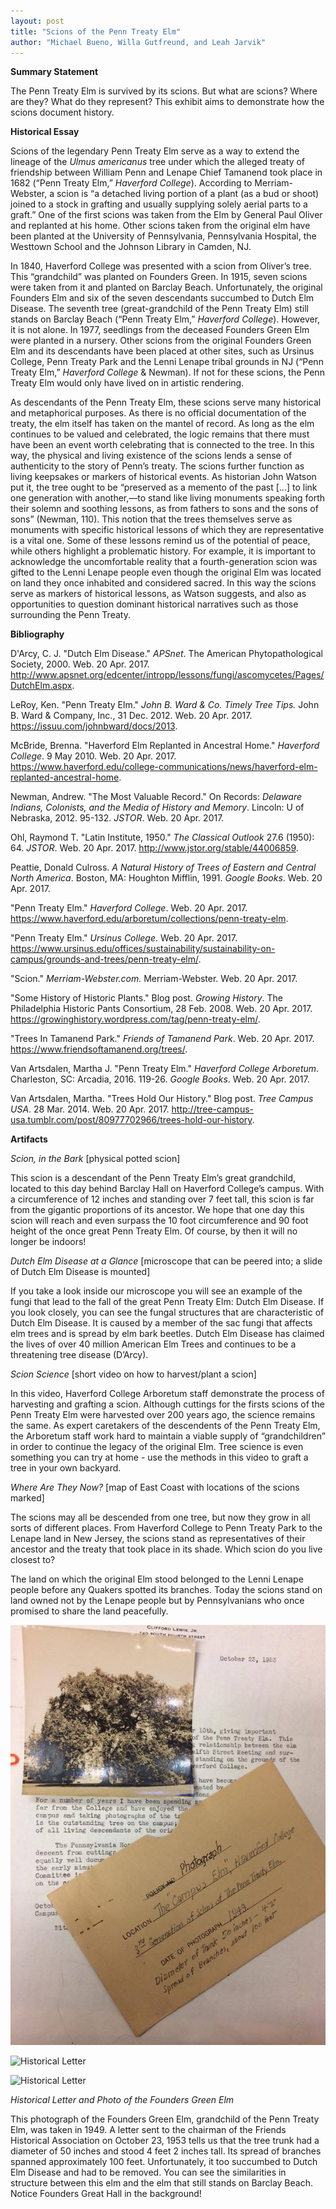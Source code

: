 ```yaml
---
layout: post
title: "Scions of the Penn Treaty Elm"
author: "Michael Bueno, Willa Gutfreund, and Leah Jarvik"
---
```


**Summary Statement** 

The Penn Treaty Elm is survived by its scions. But what are scions? Where are they? What do they represent? This exhibit aims to demonstrate how the scions document history.

**Historical Essay**

Scions of the legendary Penn Treaty Elm serve as a way to extend the lineage of the *Ulmus americanus* tree under which the alleged treaty of friendship between William Penn and Lenape Chief Tamanend took place in 1682 (“Penn Treaty Elm,” *Haverford College*). According to Merriam-Webster, a scion is “a detached living portion of a plant (as a bud or shoot) joined to a stock in grafting and usually supplying solely aerial parts to a graft.” One of the first scions was taken from the Elm by General Paul Oliver and replanted at his home. Other scions taken from the original elm have been planted at the University of Pennsylvania, Pennsylvania Hospital, the Westtown School and the Johnson Library in Camden, NJ.

In 1840, Haverford College was presented with a scion from Oliver’s tree. This “grandchild” was planted on Founders Green. In 1915, seven scions were taken from it and planted on Barclay Beach. Unfortunately, the original Founders Elm and six of the seven descendants succumbed to Dutch Elm Disease. The seventh tree (great-grandchild of the Penn Treaty Elm) still stands on Barclay Beach (“Penn Treaty Elm,” *Haverford College*). However, it is not alone. In 1977, seedlings from the deceased Founders Green Elm were planted in a nursery. Other scions from the original Founders Green Elm and its descendants have been placed at other sites, such as Ursinus College, Penn Treaty Park and the Lenni Lenape tribal grounds in NJ (“Penn Treaty Elm,” *Haverford College* & Newman). If not for these scions, the Penn Treaty Elm would only have lived on in artistic rendering.

As descendants of the Penn Treaty Elm, these scions serve many historical and metaphorical purposes. As there is no official documentation of the treaty, the elm itself has taken on the mantel of record. As long as the elm continues to be valued and celebrated, the logic remains that there must have been an event worth celebrating that is connected to the tree. In this way, the physical and living existence of the scions lends a sense of authenticity to the story of Penn’s treaty. The scions further function as living keepsakes or markers of historical events. As historian John Watson put it, the tree ought to be “preserved as a memento of the past [...] to link one generation with another,—to stand like living monuments speaking forth their solemn and soothing lessons, as from fathers to sons and the sons of sons” (Newman, 110). This notion that the trees themselves serve as monuments with specific historical lessons of which they are representative is a vital one. Some of these lessons remind us of the potential of peace, while others highlight a problematic history. For example, it is important to acknowledge the uncomfortable reality that a fourth-generation scion was gifted to the Lenni Lenape people even though the original Elm was located on land they once inhabited and considered sacred. In this way the scions serve as markers of historical lessons, as Watson suggests, and also as opportunities to question dominant historical narratives such as those surrounding the Penn Treaty.

**Bibliography**

D'Arcy, C. J. "Dutch Elm Disease." *APSnet*. The American Phytopathological Society, 2000. Web. 20 Apr. 2017. http://www.apsnet.org/edcenter/intropp/lessons/fungi/ascomycetes/Pages/DutchElm.aspx. 

LeRoy, Ken. "Penn Treaty Elm." *John B. Ward & Co. Timely Tree Tips.* John B. Ward & Company, Inc., 31 Dec. 2012. Web. 20 Apr. 2017. https://issuu.com/johnbward/docs/2013.

McBride, Brenna. "Haverford Elm Replanted in Ancestral Home." *Haverford College*. 9 May 2010. Web. 20 Apr. 2017. https://www.haverford.edu/college-communications/news/haverford-elm-replanted-ancestral-home.

Newman, Andrew. "The Most Valuable Record." On Records: *Delaware Indians, Colonists, and the Media of History and Memory*. Lincoln: U of Nebraska, 2012. 95-132. *JSTOR*. Web. 20 Apr. 2017.

Ohl, Raymond T. "Latin Institute, 1950." *The Classical Outlook* 27.6 (1950): 64. *JSTOR*. Web. 20 Apr. 2017. http://www.jstor.org/stable/44006859.

Peattie, Donald Culross. *A Natural History of Trees of Eastern and Central North America*. Boston, MA: Houghton Mifflin, 1991. *Google Books*. Web. 20 Apr. 2017.

"Penn Treaty Elm." *Haverford College*. Web. 20 Apr. 2017. https://www.haverford.edu/arboretum/collections/penn-treaty-elm.

"Penn Treaty Elm." *Ursinus College*. Web. 20 Apr. 2017. https://www.ursinus.edu/offices/sustainability/sustainability-on-campus/grounds-and-trees/penn-treaty-elm/.

"Scion." *Merriam-Webster.com.* Merriam-Webster. Web. 20 Apr. 2017.

"Some History of Historic Plants." Blog post. *Growing History*. The Philadelphia Historic Pants Consortium, 28 Feb. 2008. Web. 20 Apr. 2017. https://growinghistory.wordpress.com/tag/penn-treaty-elm/.

"Trees In Tamanend Park." *Friends of Tamanend Park*. Web. 20 Apr. 2017. https://www.friendsoftamanend.org/trees/. 

Van Artsdalen, Martha J. "Penn Treaty Elm." *Haverford College Arboretum*. Charleston, SC: Arcadia, 2016. 119-26. *Google Books*. Web. 20 Apr. 2017.

Van Artsdalen, Martha. "Trees Hold Our History." Blog post. *Tree Campus USA*. 28 Mar. 2014. Web. 20 Apr. 2017. http://tree-campus-usa.tumblr.com/post/80977702966/trees-hold-our-history. 

**Artifacts**

*Scion, in the Bark* [physical potted scion]

This scion is a descendant of the Penn Treaty Elm’s great grandchild, located to this day behind Barclay Hall on Haverford College’s campus. With a circumference of 12 inches and standing over 7 feet tall, this scion is far from the gigantic proportions of its ancestor. We hope that one day this scion will reach and even surpass the 10 foot circumference and 90 foot height of the once great Penn Treaty Elm. Of course, by then it will no longer be indoors!

*Dutch Elm Disease at a Glance* [microscope that can be peered into; a slide of Dutch Elm Disease is mounted]

If you take a look inside our microscope you will see an example of the fungi that lead to the fall of the great Penn Treaty Elm: Dutch Elm Disease. If you look closely, you can see the fungal structures that are characteristic of Dutch Elm Disease. It is caused by a member of the sac fungi that affects elm trees and is spread by elm bark beetles. Dutch Elm Disease has claimed the lives of over 40 million American Elm Trees and continues to be a threatening tree disease (D’Arcy).

*Scion Science* [short video on how to harvest/plant a scion]

In this video, Haverford College Arboretum staff demonstrate the process of harvesting and grafting a scion. Although cuttings for the firsts scions of the Penn Treaty Elm were harvested over 200 years ago, the science remains the same. As expert caretakers of the descendents of the Penn Treaty Elm, the Arboretum staff work hard to maintain a viable supply of “grandchildren” in order to continue the legacy of the original Elm. Tree science is even something you can try at home - use the methods in this video to graft a tree in your own backyard.

*Where Are They Now?* [map of East Coast with locations of the scions marked]

The scions may all be descended from one tree, but now they grow in all sorts of different places. From Haverford College to Penn Treaty Park to the Lenape land in New Jersey, the scions stand as representatives of their ancestor and the treaty that took place in its shade. Which scion do you live closest to? 

The land on which the original Elm stood belonged to the Lenni Lenape people before any Quakers spotted its branches. Today the scions stand on land owned not by the Lenape people but by Pennsylvanians who once promised to share the land peacefully.

![Historical Letter](https://github.com/mzarafon/penn-treaty-elm/blob/gh-pages/Image-for-Scions-Post.png)

![Historical Letter]({{site.url}/includes/Image-for-Scions-Post.png)

![Historical Letter]({{https://mzarafon.github.io/penn-treaty-elm/Scions-of-the-Penn-Treaty-Elm}}/Image-for-Scions-Post.png)

*Historical Letter and Photo of the Founders Green Elm*

This photograph of the Founders Green Elm, grandchild of the Penn Treaty Elm, was taken in 1949. A letter sent to the chairman of the Friends Historical Association on October 23, 1953 tells us that the tree trunk had a diameter of 50 inches and stood 4 feet 2 inches tall. Its spread of branches spanned approximately 100 feet. Unfortunately, it too succumbed to Dutch Elm Disease and had to be removed. You can see the similarities in structure between this elm and the elm that still stands on Barclay Beach. Notice Founders Great Hall in the background!
